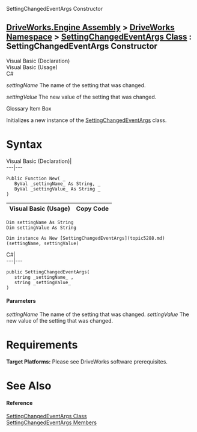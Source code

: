 SettingChangedEventArgs Constructor   
  
[DriveWorks.Engine Assembly](topic2156.md) > [DriveWorks Namespace](topic2159.md) > [SettingChangedEventArgs Class](topic5288.md) : SettingChangedEventArgs Constructor  
---  
  
Visual Basic (Declaration)    
Visual Basic (Usage)    
C# 

_settingName_
    The name of the setting that was changed.

_settingValue_
    The new value of the setting that was changed.

Glossary Item Box

Initializes a new instance of the [SettingChangedEventArgs](topic5288.md) class. 

# Syntax

Visual Basic (Declaration)|   
---|---  
      
    
    Public Function New( _
       ByVal _settingName_ As String, _
       ByVal _settingValue_ As String _
    )  
  
Visual Basic (Usage)| Copy Code  
---|---  
      
    
    Dim settingName As String
    Dim settingValue As String
     
    Dim instance As New [SettingChangedEventArgs](topic5288.md)(settingName, settingValue)  
  
C#|   
---|---  
      
    
    public SettingChangedEventArgs( 
       string _settingName_ ,
       string _settingValue_
    )  
  
#### Parameters

 _settingName_
    The name of the setting that was changed.
_settingValue_
    The new value of the setting that was changed.

# Requirements

**Target Platforms:** Please see DriveWorks software prerequisites.

# See Also

#### Reference

[SettingChangedEventArgs Class](topic5288.md)   
[SettingChangedEventArgs Members](topic5289.md)


